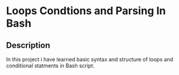 # Loops Condtions and Parsing In Bash

## Description

In this project i have learned basic syntax and structure of loops and conditional statments in Bash script.

